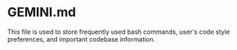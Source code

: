 # GEMINI.md

This file is used to store frequently used bash commands, user's code style preferences, and important codebase information.